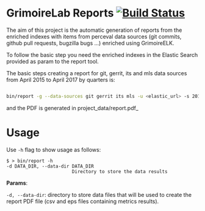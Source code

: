 # GrimoireLab Reports [![Build Status](https://travis-ci.org/grimoirelab/reports.svg?branch=master)](https://travis-ci.org/grimoirelab/reports)

The aim of this project is the automatic generation of reports from the enriched indexes with items from perceval data sources (git commits, github pull requests, bugzilla bugs ...) enriched using GrimoireELK.

To follow the basic step you need the enriched indexes in the Elastic Search provided as param to the report tool.

The basic steps creating a report for git, gerrit, its and mls data sources from April 2015 to April 2017 by quarters is:

```bash

bin/report -g --data-sources git gerrit its mls -u <elastic_url> -s 2015-04-01 -e 2017-04-01 -d project_data -i quarter
```

and the PDF is generated in project_data/report.pdf_

# Usage

Use `-h` flag to show usage as follows:
```
$ > bin/report -h
-d DATA_DIR, --data-dir DATA_DIR
                        Directory to store the data results
```
**Params**:

`-d, --data-dir`: directory to store data files that will be used to create the report PDF file (csv and eps files containing metrics results).
